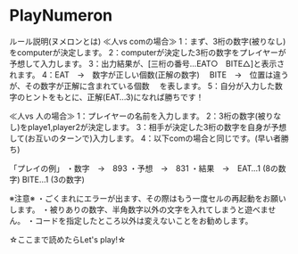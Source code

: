 # PlayNumeron

ルール説明(ヌメロンとは)
≪人vs comの場合≫
1：まず、3桁の数字(被りなし)をcomputerが決定します。
2：computerが決定した3桁の数字をプレイヤーが予想して入力します。
3：出力結果が、[三桁の番号…EAT○　BITE△]と表示されます。
4：EAT　→　数字が正しい個数(正解の数字)
　BITE　→　位置は違うが、その数字が正解に含まれている個数
　を表します。
5：自分が入力した数字のヒントをもとに、正解(EAT…3)になれば勝ちです！

≪人vs 人の場合≫
1：プレイヤーの名前を入力します。
2：3桁の数字(被りなし)をplaye1,player2が決定します。
3：相手が決定した3桁の数字を自身が予想して(お互いのターンで)入力します。
4：以下comの場合と同じです。(早い者勝ち)


「プレイの例」
・数字　→　893
・予想　→　831
・結果　→　EAT…1 (8の数字) BITE…1 (3の数字)

※注意※
・ごくまれにエラーが出ます、その際はもう一度セルの再起動をお願いします。
・被りありの数字、半角数字以外の文字を入れてしまうと遊べません。
・コードを指定したところ以外は変えないことをお勧めします。

☆ここまで読めたらLet's play!☆
